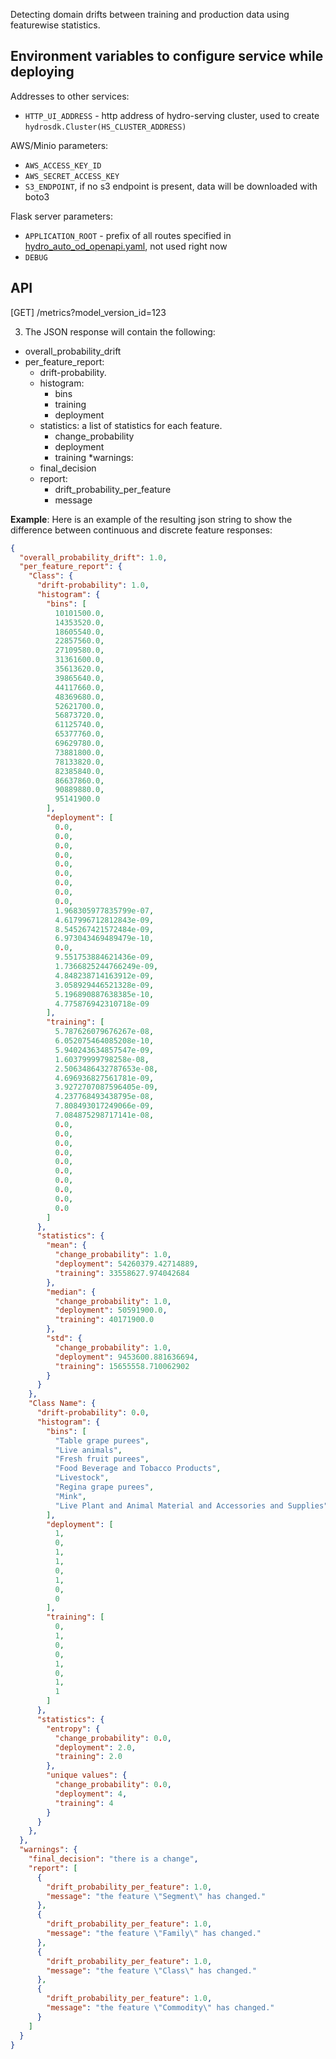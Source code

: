 Detecting domain drifts between training and production data using featurewise statistics.


## Environment variables to configure service while deploying
Addresses to other services:
* `HTTP_UI_ADDRESS` - http address of hydro-serving cluster, used to create `hydrosdk.Cluster(HS_CLUSTER_ADDRESS)`

AWS/Minio parameters:
* `AWS_ACCESS_KEY_ID`
* `AWS_SECRET_ACCESS_KEY`
* `S3_ENDPOINT`, if no s3 endpoint is present, data will be downloaded with boto3

Flask server parameters:
* `APPLICATION_ROOT` - prefix of all routes specified in [hydro_auto_od_openapi.yaml](hydro-auto-od-openapi.yaml), not used right now
* `DEBUG`


## API
[GET] /metrics?model_version_id=123


3. The JSON response will contain the following:

* overall_probability_drift
* per_feature_report:
    * drift-probability.
    * histogram:
        * bins
        * training
        * deployment
    * statistics: a list of statistics for each feature.
        * change_probability
        * deployment
        * training
*warnings: 
    * final_decision
    * report: 
        * drift_probability_per_feature
        * message
    
    
**Example**:
Here is an example of the resulting json string to show the difference between continuous and discrete feature responses:
```json
{
  "overall_probability_drift": 1.0,
  "per_feature_report": {
    "Class": {
      "drift-probability": 1.0,
      "histogram": {
        "bins": [
          10101500.0,
          14353520.0,
          18605540.0,
          22857560.0,
          27109580.0,
          31361600.0,
          35613620.0,
          39865640.0,
          44117660.0,
          48369680.0,
          52621700.0,
          56873720.0,
          61125740.0,
          65377760.0,
          69629780.0,
          73881800.0,
          78133820.0,
          82385840.0,
          86637860.0,
          90889880.0,
          95141900.0
        ],
        "deployment": [
          0.0,
          0.0,
          0.0,
          0.0,
          0.0,
          0.0,
          0.0,
          0.0,
          0.0,
          1.968305977835799e-07,
          4.617996712812843e-09,
          8.545267421572484e-09,
          6.973043469489479e-10,
          0.0,
          9.551753884621436e-09,
          1.7366825244766249e-09,
          4.848238714163912e-09,
          3.058929446521328e-09,
          5.196890887638385e-10,
          4.775876942310718e-09
        ],
        "training": [
          5.787626079676267e-08,
          6.052075464085208e-10,
          5.940243634857547e-09,
          1.60379999798258e-08,
          2.5063486432787653e-08,
          4.696936827561781e-09,
          3.9272707087596405e-09,
          4.237768493438795e-08,
          7.808493017249066e-09,
          7.084875298717141e-08,
          0.0,
          0.0,
          0.0,
          0.0,
          0.0,
          0.0,
          0.0,
          0.0,
          0.0,
          0.0
        ]
      },
      "statistics": {
        "mean": {
          "change_probability": 1.0,
          "deployment": 54260379.42714889,
          "training": 33558627.974042684
        },
        "median": {
          "change_probability": 1.0,
          "deployment": 50591900.0,
          "training": 40171900.0
        },
        "std": {
          "change_probability": 1.0,
          "deployment": 9453600.881636694,
          "training": 15655558.710062902
        }
      }
    },
    "Class Name": {
      "drift-probability": 0.0,
      "histogram": {
        "bins": [
          "Table grape purees",
          "Live animals",
          "Fresh fruit purees",
          "Food Beverage and Tobacco Products",
          "Livestock",
          "Regina grape purees",
          "Mink",
          "Live Plant and Animal Material and Accessories and Supplies"
        ],
        "deployment": [
          1,
          0,
          1,
          1,
          0,
          1,
          0,
          0
        ],
        "training": [
          0,
          1,
          0,
          0,
          1,
          0,
          1,
          1
        ]
      },
      "statistics": {
        "entropy": {
          "change_probability": 0.0,
          "deployment": 2.0,
          "training": 2.0
        },
        "unique values": {
          "change_probability": 0.0,
          "deployment": 4,
          "training": 4
        }
      }
    },
  },
  "warnings": {
    "final_decision": "there is a change",
    "report": [
      {
        "drift_probability_per_feature": 1.0,
        "message": "the feature \"Segment\" has changed."
      },
      {
        "drift_probability_per_feature": 1.0,
        "message": "the feature \"Family\" has changed."
      },
      {
        "drift_probability_per_feature": 1.0,
        "message": "the feature \"Class\" has changed."
      },
      {
        "drift_probability_per_feature": 1.0,
        "message": "the feature \"Commodity\" has changed."
      }
    ]
  }
}
```

